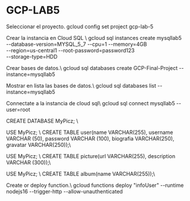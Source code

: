 # GCP-LAB5

Seleccionar el proyecto.
gcloud config set project gcp-lab-5

Crear la instancia en Cloud SQL \\
gcloud sql instances create mysqllab5 \
    --database-version=MYSQL_5_7 --cpu=1 --memory=4GB \
    --region=us-central1 --root-password=password123 \
    --storage-type=HDD


Crear bases de datos.\\
gcloud sql databases create GCP-Final-Project --instance=mysqllab5

Mostrar en lista las bases de datos.\\
gcloud sql databases list --instance=mysqllab5

Connectate a la instancia de cloud sql\\
gcloud sql connect mysqllab5 --user=root

CREATE DATABASE MyPicz; \\

USE MyPicz;   \\
CREATE TABLE user(name VARCHAR(255), username VARCHAR (50), password VARCHAR (100), biografia VARCHAR(250), gravatar VARCHAR(250));\\


USE MyPicz;  \\
CREATE TABLE picture(url VARCHAR(255), description VARCHAR (300));\\


USE MyPicz;  \\
CREATE TABLE album(name VARCHAR(255));\\

Create or deploy function.\\
gcloud functions deploy "infoUser" --runtime nodejs16 --trigger-http --allow-unauthenticated

